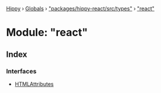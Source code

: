 [Hippy](../README.md) › [Globals](../globals.md) › ["packages/hippy-react/src/types"](_packages_hippy_react_src_types_.md) › ["react"](_packages_hippy_react_src_types_._react_.md)

# Module: "react"

## Index

### Interfaces

* [HTMLAttributes](../interfaces/_packages_hippy_react_src_types_._react_.htmlattributes.md)
